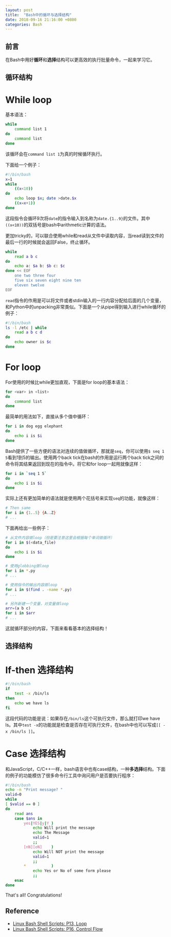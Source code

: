 ```yaml
---
layout: post
title:  "Bash中的循环与选择结构"
date: 2018-09-16 21:16:00 +0800
categories: Bash
---
```


## 前言

在Bash中用好**循环**和**选择**结构可以更高效的执行批量命令，一起来学习它。

## 循环结构

# While loop

基本语法：

```bash
while 
    command list 1
do
    command list
done
```

该循环会在`command list 1`为真的时候循环执行。

下面给一个例子：

```bash
#!/bin/bash
x=1
while
    ((x<10))
do
    echo loop $x; date >date.$x
    ((x=x+1))
done
```

这段指令会循环9次将``date``的指令输入到名称为``date.{1..9}``的文件。其中``((x<10))``的双括号是bash中arithmetic计算的语法。

更加tricky的，可以联合使用while和read从文件中读取内容，当read读到文件的最后一行的时候就会返回False，终止循环。

```bash
while
    read a b c
do
    echo a: $a b: $b c: $c
done << EOF
    one two three four
    five six seven eight nine ten
    eleven twelve
EOF
```

``read``指令的作用是可以将文件或者stdin输入的一行内容分配给后面的几个变量，和Python中的unpacking非常类似。下面是一个从pipe得到输入进行while循环的例子：

```bash
#!/bin/bash
ls -l /etc | while
    read a b c d
do
    echo owner is $c
done
```

# For loop

For使用的时候比while更加直观，下面是for loop的基本语法：

```bash
for <var> in <list>
do
    command list
done
```

最简单的用法如下，直接从多个值中循环：

```bash
for i in dog egg elephant
do
    echo i is $i
done
```

Bash提供了一些方便的语法对连续的值做循环，那就是``seq``，你可以使用``$ seq 1 5``看到1到5的输出。使用两个back tick在bash的作用是运行两个back tick之间的命令将其结果返回到现在的指令中。将它和for loop一起用就像这样：

```bash
for i in `seq 1 5`
do
    echo i is $i
done
```

实际上还有更加简单的语法就是使用两个花括号来实现``seq``的功能，就像这样：

```bash
# Then same
for i in {1..5} {A..Z}
# ...
```

下面再给出一些例子：

```bash
# 从文件内容做loop（但是要注意这里会根据每个单词做循环）
for i in $(<data_file)
do
    echo i is $i
done

# 使用globbing做loop
for i in *.py
# ...

# 使用指令的输出内容做loop
for i in $(find . -name *.py)
# ...

# 另外新建一个变量，对变量做loop
arr=(a b c)
for i in $arr
# ...
```

这就循环部分的内容，下面来看看基本的选择结构！

## 选择结构

# If-then 选择结构

```bash
#!/bin/bash
if
    test -x /bin/ls
then
    echo we have ls
fi
```

这段代码的功能是说：如果存在``/bin/ls``这个可执行文件，那么就打印we have ls。其中``test -x``的功能就是检查是否存在可执行文件，在bash中也可以写成``[[ -x /bin/ls ]]``。

# Case 选择结构

和JavaScript，C/C++一样，bash语言中也有case结构，一种**多选择**结构。下面的例子的功能模仿了很多命令行工具中询问用户是否要执行程序：

```bash
#!/bin/bash
echo -n "Print message? "
valid=0
while
[ $valid == 0 ]
do
    read ans
    case $ans in
        yes|YES|y|Y )
            echo Will print the message
            echo The Message
            valid=1
            ;;
        [nN][oN]    )
            echo Will NOT print the message
            valid=1
            ;;
        *           )
            echo Yes or No of some form please
            ;;
    esac
done
```

That's all! Congratulations!

## Reference

* [Linux Bash Shell Scripts: P13, Loop](https://www.bilibili.com/video/av23774844/?p=13)
* [Linux Bash Shell Scripts: P16, Control Flow](https://www.bilibili.com/video/av23774844/?p=16)

